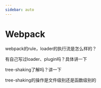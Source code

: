 ```yaml
---
sidebar: auto
---
```


# Webpack

webpack的rule，loader的执行流是怎么样的？

有自己写过loader、plugin吗？具体讲一下

tree-shaking了解吗？讲一下

tree-shaking的操作是文件级别还是函数级别的
